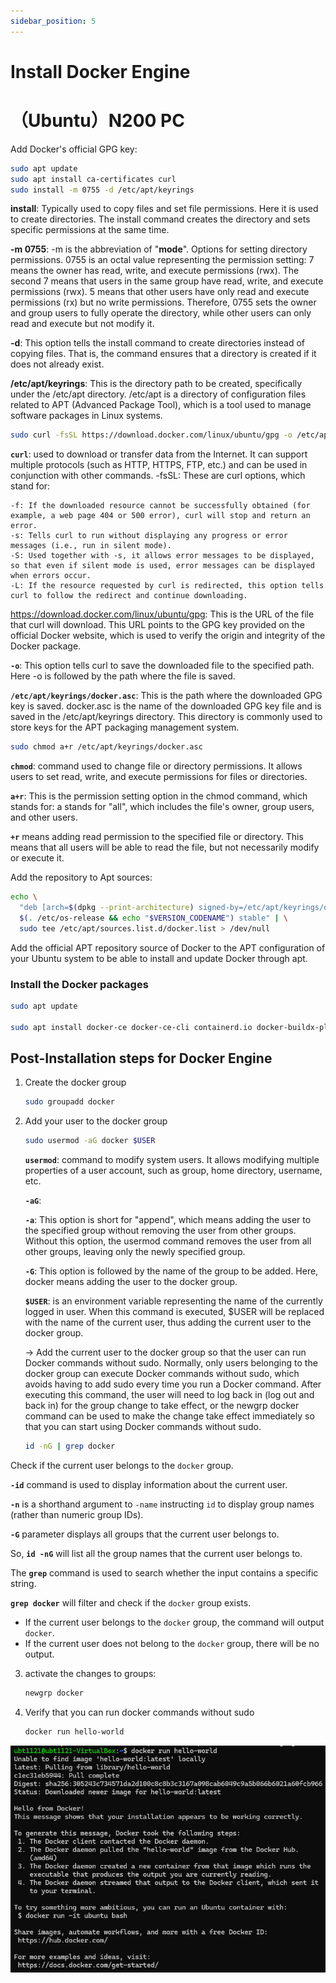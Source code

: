 ```yaml
---
sidebar_position: 5
---
```


# Install Docker Engine
# （Ubuntu）N200 PC

Add Docker's official GPG key:

```bash
sudo apt update
sudo apt install ca-certificates curl
sudo install -m 0755 -d /etc/apt/keyrings
```

**install**: Typically used to copy files and set file permissions. Here it is used to create directories. The install command creates the directory and sets specific permissions at the same time.

**-m 0755**: -m is the abbreviation of "**mode**". Options for setting directory permissions. 0755 is an octal value representing the permission setting: 7 means the owner has read, write, and execute permissions (rwx). The second 7 means that users in the same group have read, write, and execute permissions (rwx). 5 means that other users have only read and execute permissions (rx) but no write permissions. Therefore, 0755 sets the owner and group users to fully operate the directory, while other users can only read and execute but not modify it.

**-d**: This option tells the install command to create directories instead of copying files. That is, the command ensures that a directory is created if it does not already exist.

**/etc/apt/keyrings**: This is the directory path to be created, specifically under the /etc/apt directory. /etc/apt is a directory of configuration files related to APT (Advanced Package Tool), which is a tool used to manage software packages in Linux systems.

```bash
sudo curl -fsSL https://download.docker.com/linux/ubuntu/gpg -o /etc/apt/keyrings/docker.asc
```

**`curl`**: used to download or transfer data from the Internet. It can support multiple protocols (such as HTTP, HTTPS, FTP, etc.) and can be used in conjunction with other commands.
-fsSL: These are curl options, which stand for:

    -f: If the downloaded resource cannot be successfully obtained (for example, a web page 404 or 500 error), curl will stop and return an error.
    -s: Tells curl to run without displaying any progress or error messages (i.e., run in silent mode).
    -S: Used together with -s, it allows error messages to be displayed, so that even if silent mode is used, error messages can be displayed when errors occur.
    -L: If the resource requested by curl is redirected, this option tells curl to follow the redirect and continue downloading.
https://download.docker.com/linux/ubuntu/gpg: This is the URL of the file that curl will download. This URL points to the GPG key provided on the official Docker website, which is used to verify the origin and integrity of the Docker package.

**`-o`**: This option tells curl to save the downloaded file to the specified path. Here -o is followed by the path where the file is saved.

**`/etc/apt/keyrings/docker.asc`**: This is the path where the downloaded GPG key is saved. docker.asc is the name of the downloaded GPG key file and is saved in the /etc/apt/keyrings directory. This directory is commonly used to store keys for the APT packaging management system.

```bash
sudo chmod a+r /etc/apt/keyrings/docker.asc
```

**`chmod`**: command used to change file or directory permissions. It allows users to set read, write, and execute permissions for files or directories.
    
**`a+r`**: This is the permission setting option in the chmod command, which stands for:
             a stands for "all", which includes the file's owner, group users, and other users.
    
**`+r`** means adding read permission to the specified file or directory. This means that all users will be able to read the file, but not necessarily modify or execute it.

Add the repository to Apt sources:

```bash
echo \
  "deb [arch=$(dpkg --print-architecture) signed-by=/etc/apt/keyrings/docker.asc] https://download.docker.com/linux/ubuntu \
  $(. /etc/os-release && echo "$VERSION_CODENAME") stable" | \
  sudo tee /etc/apt/sources.list.d/docker.list > /dev/null
```

Add the official APT repository source of Docker to the APT configuration of your Ubuntu system to be able to install and update Docker through apt.

### Install the Docker packages

```bash
sudo apt update

sudo apt install docker-ce docker-ce-cli containerd.io docker-buildx-plugin docker-compose-plugin
```

## Post-Installation steps for Docker Engine[](https://m11158002.github.io/moil-renesas/docs/note/general/docker#post-installation-steps-for-docker-engine)

1. Create the docker group
    
    ```bash
    sudo groupadd docker
    ```
    
2. Add your user to the docker group
    
    ```bash
    sudo usermod -aG docker $USER
    ```
    
    **`usermod`**: command to modify system users. It allows modifying multiple properties of a user account, such as group, home directory, username, etc.

    **`-aG`**:

    **`-a`**: This option is short for "append", which means adding the user to the specified group without removing the user from other groups. Without this option, the usermod command removes the user from all other groups, leaving only the newly specified group.
        
    **`-G`**: This option is followed by the name of the group to be added. Here, docker means adding the user to the docker group.
    
    **`$USER`**: is an environment variable representing the name of the currently logged in user. When this command is executed, $USER will be replaced with the name of the current user, thus adding the current user to the docker group.
    
    → Add the current user to the docker group so that the user can run Docker commands without sudo. Normally, only users belonging to the docker group can execute Docker commands without sudo, which avoids having to add sudo every time you run a Docker command. After executing this command, the user will need to log back in (log out and back in) for the group change to take effect, or the newgrp docker command can be used to make the change take effect immediately so that you can start using Docker commands without sudo.   

    ```bash
    id -nG | grep docker
    ```
    
Check if the current user belongs to the `docker` group.

**`-id`** command is used to display information about the current user.

**`-n`** is a shorthand argument to `-name` instructing `id` to display group names (rather than numeric group IDs).

**`-G`** parameter displays all groups that the current user belongs to.

So, **`id -nG`** will list all the group names that the current user belongs to.

The **`grep`** command is used to search whether the input contains a specific string.

**`grep docker`** will filter and check if the `docker` group exists.

- If the current user belongs to the `docker` group, the command will output `docker`.
- If the current user does not belong to the `docker` group, there will be no output.
    
3. activate the changes to groups:
    
    ```bash
    newgrp docker
    ```
    
4. Verify that you can run docker commands without sudo
    
    ```bash
    docker run hello-world
    ```
![](../img/04_01.png)